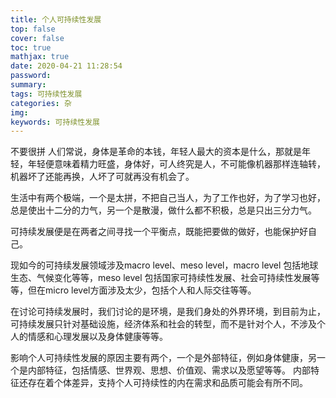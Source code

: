 ```yaml
---
title: 个人可持续性发展
top: false
cover: false
toc: true
mathjax: true
date: 2020-04-21 11:28:54
password:
summary:
tags: 可持续性发展
categories: 杂
img:
keywords: 可持续性发展
---
```


不要很拼 人们常说，身体是革命的本钱，年轻人最大的资本是什么，那就是年轻，年轻便意味着精力旺盛，身体好，可人终究是人，不可能像机器那样连轴转，机器坏了还能再换，人坏了可就再没有机会了。

生活中有两个极端，一个是太拼，不把自己当人，为了工作也好，为了学习也好，总是使出十二分的力气，另一个是散漫，做什么都不积极，总是只出三分力气。

可持续发展便是在两者之间寻找一个平衡点，既能把要做的做好，也能保护好自己。

现如今的可持续发展领域涉及macro level、meso level，macro level 包括地球生态、气候变化等等，meso level 包括国家可持续性发展、社会可持续性发展等等，但在micro level方面涉及太少，包括个人和人际交往等等。

在讨论可持续发展时，我们讨论的是环境，是我们身处的外界环境，到目前为止，可持续发展只针对基础设施，经济体系和社会的转型，而不是针对个人，不涉及个人的情感和心理发展以及身体健康等等。

影响个人可持续性发展的原因主要有两个，一个是外部特征，例如身体健康，另一个是内部特征，包括情感、世界观、思想、价值观、需求以及愿望等等。 内部特征还存在着个体差异，支持个人可持续性的内在需求和品质可能会有所不同。 